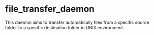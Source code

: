 # file_transfer_daemon
This daemon aims to transfer automatically files from a specific source folder to a specific destination folder in UNIX environment.
